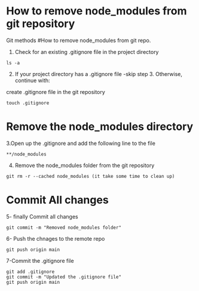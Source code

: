 # How to remove node_modules from git repository
Git methods
#How to remove node_modules from git repo.

1. Check for an existing .gitignore file in the project directory
```
ls -a
```

2. If your project directory has a .gitignore file -skip step 3. Otherwise, continue with:

create .gitignore file in the git repository
```
touch .gitignore
```
# Remove the node_modules directory
3.Open up the .gitignore and add the following line to the file
```
**/node_modules
```
4. Remove the node_modules folder from the git repository
```
git rm -r --cached node_modules (it take some time to clean up)
```

# Commit All changes
5- finally Commit all changes
```
git commit -m "Removed node_modules folder"
```
6- Push the chnages to the remote repo
```
git push origin main
```
7-Commit the .gitignore file
```
git add .gitignore
git commit -m "Updated the .gitignore file"
git push origin main
```
